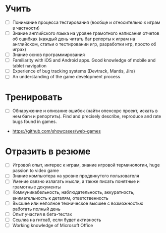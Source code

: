 # Учить
- [ ] Понимание процесса тестирования (вообще и относительно к играм в частности)
- [ ] Знание английского языка на уровне грамотного написания отчетов об ошибках (каждый день читать баг репорты к играм на английском, статьи о тестировании игр, разработки игр, проcто об играх)
- [ ] Знание основ программирования
- [ ] Familiarity with iOS and Android apps. Good knowledge of mobile and tablet navigation
- [ ] Experience of bug tracking systems (Devtrack, Mantis, Jira)
- [ ] An understanding of the game development process

# Тренировать
- [ ] Обнаружение и описание ошибок (найти опенсорс проект, искать в нем баги и репортить). Find and precisely describe, reproduce and rate bugs found in games.
* https://github.com/showcases/web-games

# Отразить в резюме
- [ ] Игровой опыт, интерес к играм, знание игровой терминологии, huge passion to video game
- [ ] Знание компьютера на уровне продвинутого пользователя
- [ ] Умение связно излагать мысли, а также писать понятные и грамотные документы
- [ ] Коммуникабельность, наблюдательность, аккуратность, внимательность к деталям, ответственность
- [ ] Высшее или неполное техническое высшее с возможностью работать полный день
- [ ] Опыт участия в бета-тестах
- [ ] Ссылка на гитхаб, если будет активность
- [ ] Working knowledge of Microsoft Office
